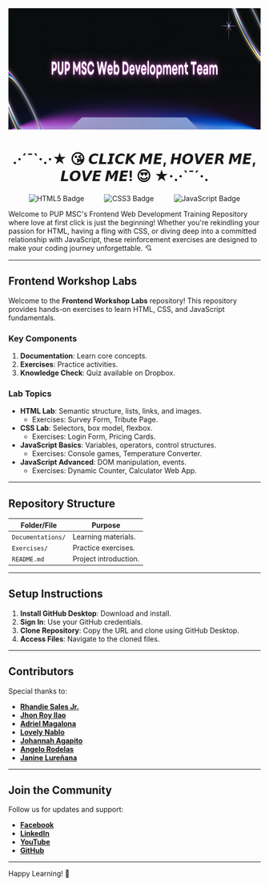 <div align="center">
  <img src="Assets/Frontend Basics!.png" alt="Project Banner" width="100%" height="242">
  <h1>
    .·´¯`·.·★ 😘 𝘾𝙇𝙄𝘾𝙆 𝙈𝙀, 𝙃𝙊𝙑𝙀𝙍 𝙈𝙀, 𝙇𝙊𝙑𝙀 𝙈𝙀! 😍 ★·.·`¯´·.
  </h1>
  <div style="display: flex; justify-content: center; gap: 40px; align-items: center;">
    <img src="https://img.shields.io/badge/html5-%23E34F26.svg?style=for-the-badge&logo=html5&logoColor=white" alt="HTML5 Badge">
    <img src="https://img.shields.io/badge/css3-%231572B6.svg?style=for-the-badge&logo=css3&logoColor=white" alt="CSS3 Badge">
    <img src="https://img.shields.io/badge/javascript-%23323330.svg?style=for-the-badge&logo=javascript&logoColor=%23F7DF1E" alt="JavaScript Badge">
  </div>
</div>

Welcome to PUP MSC's Frontend Web Development Training Repository where love at first click is just the beginning! Whether you're rekindling your passion for HTML, having a fling with CSS, or diving deep into a committed relationship with JavaScript, these reinforcement exercises are designed to make your coding journey unforgettable. 💘

________________

## Frontend Workshop Labs  

Welcome to the **Frontend Workshop Labs** repository! This repository provides hands-on exercises to learn HTML, CSS, and JavaScript fundamentals.  

### Key Components  
1. **Documentation**: Learn core concepts.  
2. **Exercises**: Practice activities.  
3. **Knowledge Check**: Quiz available on Dropbox.  

### Lab Topics  
- **HTML Lab**: Semantic structure, lists, links, and images.  
   - Exercises: Survey Form, Tribute Page.  
- **CSS Lab**: Selectors, box model, flexbox.  
   - Exercises: Login Form, Pricing Cards.  
- **JavaScript Basics**: Variables, operators, control structures.  
   - Exercises: Console games, Temperature Converter.  
- **JavaScript Advanced**: DOM manipulation, events.  
   - Exercises: Dynamic Counter, Calculator Web App.  

---

## Repository Structure  

| **Folder/File**         | **Purpose**                  |  
|--------------------------|------------------------------|  
| `Documentations/`       | Learning materials.          |  
| `Exercises/`            | Practice exercises.          |  
| `README.md`             | Project introduction.        |  

---

## Setup Instructions  
1. **Install GitHub Desktop**: Download and install.  
2. **Sign In**: Use your GitHub credentials.  
3. **Clone Repository**: Copy the URL and clone using GitHub Desktop.  
4. **Access Files**: Navigate to the cloned files.  

---

## Contributors  
Special thanks to:  
- **[Rhandie Sales Jr.](https://github.com/Rheen0)**  
- **[Jhon Roy Ilao](https://github.com/jhonroyilao)**  
- **[Adriel Magalona](https://github.com/adr1el-m)**  
- **[Lovely Nablo](https://github.com/Lovely2113)**  
- **[Johannah Agapito](https://github.com/joejhbb)**  
- **[Angelo Rodelas](https://github.com/Gelatino0308)**  
- **[Janine Lureñana](https://github.com/janinelurenana)**  

---

## Join the Community  

Follow us for updates and support:  
- **[Facebook](https://www.facebook.com/p/PUP-Manila-Microsoft-Student-Community-100089030690536/)**  
- **[LinkedIn](https://www.linkedin.com/company/pup-manila-microsoft-student-community/posts/?feedView=all)**  
- **[YouTube](https://www.youtube.com/channel/UCg_NgTkhjb7-_dOiuzUIawAl)**  
- **[GitHub](https://github.com/PUP-MSC-Web-Development)**  

---

Happy Learning! 🎉  
